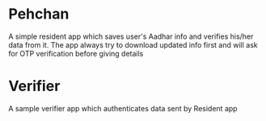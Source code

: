 # Pehchan
A simple resident app which saves user's Aadhar info and verifies his/her data from it. The app always try to download updated info first and will ask for OTP verification before giving details


# Verifier
A sample verifier app which authenticates data sent by Resident app
